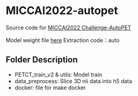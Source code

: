 # MICCAI2022-autopet

Source code for [MICCAI2022 Challenge-AutoPET](https://autopet.grand-challenge.org/evaluation/challenge/leaderboard/)

Model weight file [here](https://pan.baidu.com/s/1F8Wqn_VNGpgMzchB3sjzWw) 
Extraction code：auto

## Folder Description  
* PETCT_train_v2 & utils: Model train  
* data_preprocess: Slice 3D nii data into h5 data  
* docker: file for make docker  


